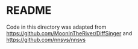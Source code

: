 # README

Code in this directory was adapted from https://github.com/MoonInTheRiver/DiffSinger and https://github.com/nnsvs/nnsvs
